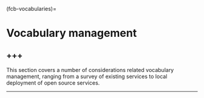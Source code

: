 (fcb-vocabularies)=
# Vocabulary management

+++
---

This section covers a number of considerations related vocabulary management, ranging from a survey of existing services to local deployment of open source services.

---
